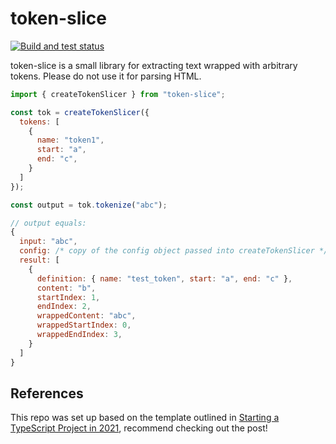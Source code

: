 # token-slice

[![Build and test status](https://github.com/redhataccess/token-slice/workflows/Lint%20and%20test/badge.svg)](https://github.com/redhataccess/token-slice/actions?query=workflow%3A%22Build+and+test%22)

token-slice is a small library for extracting text wrapped with arbitrary tokens.  Please do not use it for parsing HTML.

```js
import { createTokenSlicer } from "token-slice";

const tok = createTokenSlicer({
  tokens: [
    {
      name: "token1",
      start: "a",
      end: "c",
    }
  ]
});

const output = tok.tokenize("abc");

// output equals:
{
  input: "abc",
  config: /* copy of the config object passed into createTokenSlicer */,
  result: [
    {
      definition: { name: "test_token", start: "a", end: "c" },
      content: "b",
      startIndex: 1,
      endIndex: 2,
      wrappedContent: "abc",
      wrappedStartIndex: 0,
      wrappedEndIndex: 3,
    }
  ]
}
```
## References

This repo was set up based on the template outlined in [Starting a TypeScript Project in 2021](https://www.metachris.com/2021/03/bootstrapping-a-typescript-node.js-project/), recommend checking out the post!
